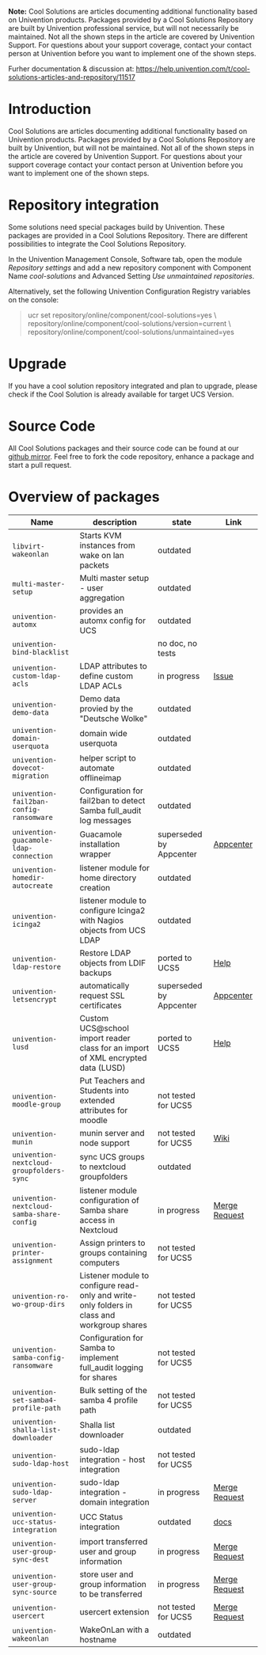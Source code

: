 
**Note:** Cool Solutions are articles documenting additional functionality based on Univention products. Packages provided by a Cool Solutions Repository are built by Univention professional service, but will not necessarily be maintained. Not all the shown steps in the article are covered by Univention Support. For questions about your support coverage, contact your contact person at Univention before you want to implement one of the shown steps.

Furher documentation & discussion at: <https://help.univention.com/t/cool-solutions-articles-and-repository/11517>


# Introduction

Cool Solutions are articles documenting additional functionality based on Univention products. Packages provided by a Cool Solutions Repository are built by Univention, but will not be maintained.
Not all of the shown steps in the article are covered by Univention Support. For questions about your support coverage contact your contact person at Univention before you want to implement one of the shown steps.

# Repository integration

Some solutions need special packages build by Univention. These packages are provided in a Cool Solutions Repository. There are different possibilities to integrate the Cool Solutions Repository.

In the Univention Management Console, Software tab, open the module *Repository settings* and add a new repository component with Component Name *cool-solutions* and Advanced Setting *Use unmaintained repositories*.

Alternatively, set the following Univention Configuration Registry variables on the console:

> ucr set repository/online/component/cool-solutions=yes \\
> repository/online/component/cool-solutions/version=current \\
> repository/online/component/cool-solutions/unmaintained=yes

# Upgrade
If you have a cool solution repository integrated and plan to upgrade, please check if the Cool Solution is already available for target UCS Version.

# Source Code

All Cool Solutions packages and their source code can be found at our [github mirror](https://github.com/univention/cool-solutions). Feel free to fork the code repository, enhance a package and start a pull request.


# Overview of packages

| Name                                      | description                                                                                 | state                   | Link                                                                                                      |
| -----                                     | -----                                                                                       | -----                   | ----                                                                                                      |
| `libvirt-wakeonlan`                       | Starts KVM instances from wake on lan packets                                               | outdated                |                                                                                                           |
| `multi-master-setup`                      | Multi master setup - user aggregation                                                       | outdated                |                                                                                                           |
| `univention-automx`                       | provides an automx config for UCS                                                           | outdated                |                                                                                                           |
| `univention-bind-blacklist`               |                                                                                             | no doc, no tests        |                                                                                                           |
| `univention-custom-ldap-acls`             | LDAP attributes to define custom LDAP ACLs                                                  | in progress             | [Issue](https://git.knut.univention.de/univention/prof-services/cool-solutions/-/issues/6)                |
| `univention-demo-data`                    | Demo data provied by the "Deutsche Wolke"                                                   | outdated                |                                                                                                           |
| `univention-domain-userquota`             | domain wide userquota                                                                       | outdated                |                                                                                                           |
| `univention-dovecot-migration`            | helper script to automate offlineimap                                                       | outdated                |                                                                                                           |
| `univention-fail2ban-config-ransomware`   | Configuration for fail2ban to detect Samba full_audit log messages                          | outdated                |                                                                                                           |
| `univention-guacamole-ldap-connection`    | Guacamole installation wrapper                                                              | superseded by Appcenter | [Appcenter](https://www.univention.de/produkte/univention-app-center/app-katalog/guacamole/)              |
| `univention-homedir-autocreate`           | listener module for home directory creation                                                 | outdated                |                                                                                                             |
| `univention-icinga2`                      | listener module to configure Icinga2 with Nagios objects from UCS LDAP                      | outdated                |                                                                                                             |
| `univention-ldap-restore`                 | Restore LDAP objects from LDIF backups                                                      | ported to UCS5          | [Help](https://help.univention.com/t/cool-solution-restore-ldap-objects-attributes-and-memberships/20839)   |
| `univention-letsencrypt`                  | automatically request SSL certificates                                                      | superseded by Appcenter | [Appcenter](https://www.univention.de/produkte/univention-app-center/app-katalog/letsencrypt/)             |
| `univention-lusd`                         | Custom UCS@school import reader class for an import of XML encrypted data (LUSD)            | ported to UCS5          | [Help](https://help.univention.com/t/cool-solution-lusd-erweiterung-fur-ucs-5-0/20176)                      |
| `univention-moodle-group`                 | Put Teachers and Students into extended attributes for moodle                               | not tested for UCS5     |                                                                                                             |
| `univention-munin`                        | munin server and node support                                                               | not tested for UCS5     | [Wiki](https://wiki.univention.de/index.php?title=Cool_Solution_-_Install_and_integration_of_Munin)         |
| `univention-nextcloud-groupfolders-sync`  | sync UCS groups to nextcloud groupfolders                                                   | outdated                |                                                                                                             |
| `univention-nextcloud-samba-share-config` | listener module configuration of Samba share access in Nextcloud                            | in progress             | [Merge Request](https://git.knut.univention.de/univention/prof-services/cool-solutions/-/merge_requests/11) |
| `univention-printer-assignment`           | Assign printers to groups containing computers                                              | not tested for UCS5     |                                                                                                             |
| `univention-ro-wo-group-dirs`             | Listener module to configure read-only and write-only folders in class and workgroup shares | not tested for UCS5     |                                                                                                             |
| `univention-samba-config-ransomware`      | Configuration for Samba to implement full_audit logging for shares                          | not tested for UCS5     |                                                                                                             |
| `univention-set-samba4-profile-path`      | Bulk setting of the samba 4 profile path                                                    | not tested for UCS5     |                                                                                                             |
| `univention-shalla-list-downloader`       | Shalla list downloader                                                                      | outdated                |                                                                                                             |
| `univention-sudo-ldap-host`               | sudo-ldap integration - host integration                                                    | not tested for UCS5     |                                                                                                             |
| `univention-sudo-ldap-server`             | sudo-ldap integration - domain integration                                                  | in progress             | [Merge Request](https://git.knut.univention.de/univention/prof-services/cool-solutions/-/merge_requests/14) |
| `univention-ucc-status-integration`       | UCC Status integration                                                                      | outdated                | [docs](https://docs.software-univention.de/ucc-quickstart-de.html)                                          |
| `univention-user-group-sync-dest`         | import transferred user and group information                                               | in progress             | [Merge Request](https://git.knut.univention.de/univention/prof-services/cool-solutions/-/merge_requests/9)  |
| `univention-user-group-sync-source`       | store user and group information to be transferred                                          | in progress             | [Merge Request](https://git.knut.univention.de/univention/prof-services/cool-solutions/-/merge_requests/9)  |
| `univention-usercert`                     | usercert extension                                                                          | not tested for UCS5     | [Merge Request](https://git.knut.univention.de/univention/prof-services/cool-solutions/-/merge_requests/4)  |
| `univention-wakeonlan`                    | WakeOnLan with a hostname                                                                   | outdated                |                                                                                                             |
